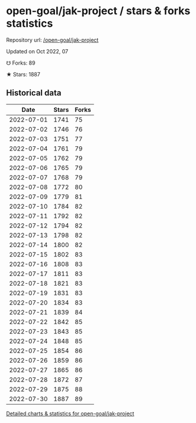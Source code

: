 # open-goal/jak-project / stars & forks statistics

Repository url: [/open-goal/jak-project](https://github.com/open-goal/jak-project)

Updated on Oct 2022, 07

☋ Forks: 89

★ Stars: 1887

## Historical data
| Date | Stars | Forks |
|------|-------|-------|
| 2022-07-01 | 1741 | 75 | 
| 2022-07-02 | 1746 | 76 | 
| 2022-07-03 | 1751 | 77 | 
| 2022-07-04 | 1761 | 79 | 
| 2022-07-05 | 1762 | 79 | 
| 2022-07-06 | 1765 | 79 | 
| 2022-07-07 | 1768 | 79 | 
| 2022-07-08 | 1772 | 80 | 
| 2022-07-09 | 1779 | 81 | 
| 2022-07-10 | 1784 | 82 | 
| 2022-07-11 | 1792 | 82 | 
| 2022-07-12 | 1794 | 82 | 
| 2022-07-13 | 1798 | 82 | 
| 2022-07-14 | 1800 | 82 | 
| 2022-07-15 | 1802 | 83 | 
| 2022-07-16 | 1808 | 83 | 
| 2022-07-17 | 1811 | 83 | 
| 2022-07-18 | 1821 | 83 | 
| 2022-07-19 | 1831 | 83 | 
| 2022-07-20 | 1834 | 83 | 
| 2022-07-21 | 1839 | 84 | 
| 2022-07-22 | 1842 | 85 | 
| 2022-07-23 | 1843 | 85 | 
| 2022-07-24 | 1848 | 85 | 
| 2022-07-25 | 1854 | 86 | 
| 2022-07-26 | 1859 | 86 | 
| 2022-07-27 | 1865 | 86 | 
| 2022-07-28 | 1872 | 87 | 
| 2022-07-29 | 1875 | 88 | 
| 2022-07-30 | 1887 | 89 | 


[Detailed charts & statistics for open-goal/jak-project](https://reviewgithub.com/rep/open-goal/jak-project)
